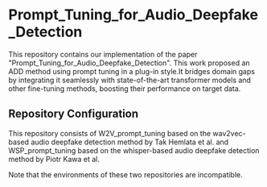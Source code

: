 # Prompt_Tuning_for_Audio_Deepfake_Detection
This repository contains our implementation of the paper "Prompt_Tuning_for_Audio_Deepfake_Detection".
This work proposed an ADD method using prompt tuning in a plug-in style.It bridges domain gaps by integrating it seamlessly with state-of-the-art transformer models and other fine-tuning methods, boosting their performance on target data.

## Repository Configuration
This repository consists of W2V_prompt_tuning based on the wav2vec-based audio deepfake detection method by Tak Hemlata et al. and WSP_prompt_tuning based on the whisper-based audio deepfake detection method by Piotr Kawa et al.

Note that the environments of these two repositories are incompatible.
